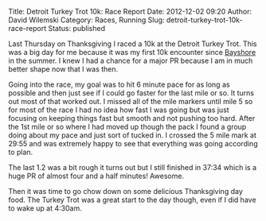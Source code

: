 Title: Detroit Turkey Trot 10k: Race Report
Date: 2012-12-02 09:20
Author: David Wilemski
Category: Races, Running
Slug: detroit-turkey-trot-10k-race-report
Status: published

Last Thursday on Thanksgiving I raced a 10k at the Detroit Turkey Trot.
This was a big day for me because it was my first 10k encounter since
[Bayshore](http://davidwilemski.com/blog/2012/05/bayshore-10k-2012-race-report/ "Bayshore 10k 2012 Race Report")
in the summer. I knew I had a chance for a major PR because I am in much
better shape now that I was then.

Going into the race, my goal was to hit 6 minute pace for as long as
possible and then just see if I could go faster for the last mile or so.
It turns out most of that worked out. I missed all of the mile markers
until mile 5 so for most of the race I had no idea how fast I was going
but was just focusing on keeping things fast but smooth and not pushing
too hard. After the 1st mile or so where I had moved up though the pack
I found a group doing about my pace and just sort of tucked in. I
crossed the 5 mile mark at 29:55 and was extremely happy to see that
everything was going according to plan.

The last 1.2 was a bit rough it turns out but I still finished in 37:34
which is a huge PR of almost four and a half minutes! Awesome.

Then it was time to go chow down on some delicious Thanksgiving day
food. The Turkey Trot was a great start to the day though, even if I did
have to wake up at 4:30am.
